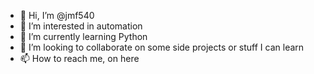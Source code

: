 - 👋 Hi, I’m @jmf540
- 👀 I’m interested in automation 
- 🌱 I’m currently learning Python
- 💞️ I’m looking to collaborate on some side projects or stuff I can learn 
- 📫 How to reach me, on here

<!---
jmf540/jmf540 is a ✨ special ✨ repository because its `README.md` (this file) appears on your GitHub profile.
You can click the Preview link to take a look at your changes.
--->
